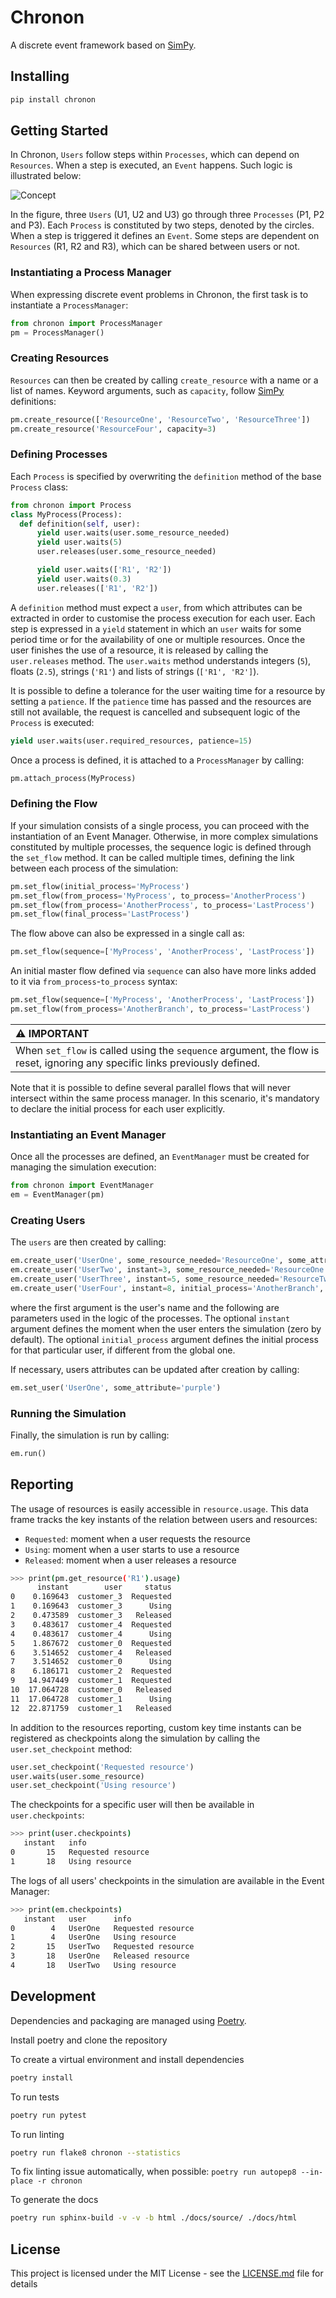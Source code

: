 # Chronon

A discrete event framework based on [SimPy](https://simpy.readthedocs.io).

## Installing

```sh
pip install chronon
```

## Getting Started

In Chronon, `Users` follow steps within `Processes`, which can depend on `Resources`.
When a step is executed, an `Event` happens. Such logic is illustrated below:

![Concept](docs/source/images/concept.png)

In the figure, three `Users` (U1, U2 and U3) go through three `Processes` (P1, P2 and P3).
Each `Process` is constituted by two steps, denoted by the circles. When a step is triggered it defines an `Event`.
Some steps are dependent on `Resources` (R1, R2 and R3), which can be shared between users or not.

### Instantiating a Process Manager

When expressing discrete event problems in Chronon, the first task is to instantiate a ``ProcessManager``:

```python
from chronon import ProcessManager
pm = ProcessManager()
```

### Creating Resources

`Resources` can then be created by calling ``create_resource`` with a name or a list of names.
Keyword arguments, such as ``capacity``, follow [SimPy](https://simpy.readthedocs.io) definitions:

```python
pm.create_resource(['ResourceOne', 'ResourceTwo', 'ResourceThree'])
pm.create_resource('ResourceFour', capacity=3)
```

### Defining Processes

Each `Process` is specified by overwriting the ``definition`` method of the base ``Process`` class:

```python
from chronon import Process
class MyProcess(Process):
  def definition(self, user):
      yield user.waits(user.some_resource_needed)
      yield user.waits(5)
      user.releases(user.some_resource_needed)

      yield user.waits(['R1', 'R2'])
      yield user.waits(0.3)
      user.releases(['R1', 'R2'])
```

A ``definition`` method must expect a ``user``,
from which attributes can be extracted in order to customise the process execution for each user.
Each step is expressed in a ``yield`` statement in which an ``user`` waits for some period time or for the availability of one or multiple resources.
Once the user finishes the use of a resource, it is released by calling the ``user.releases`` method.
The ``user.waits`` method understands integers (``5``), floats (``2.5``), strings (``'R1'``) and lists of strings (``['R1', 'R2']``).

It is possible to define a tolerance for the user waiting time for a resource by setting a ``patience``.
If the ``patience`` time has passed and the resources are still not available, the request is cancelled and subsequent logic of the ``Process`` is executed:

```python
yield user.waits(user.required_resources, patience=15)
```

Once a process is defined, it is attached to a ``ProcessManager`` by calling:

```python
pm.attach_process(MyProcess)
```

### Defining the Flow

If your simulation consists of a single process, you can proceed with the instantiation of an Event Manager. Otherwise, in more complex simulations constituted by multiple processes, the sequence logic is defined through the ``set_flow`` method.
It can be called multiple times, defining the link between each process of the simulation:

```python
pm.set_flow(initial_process='MyProcess')
pm.set_flow(from_process='MyProcess', to_process='AnotherProcess')
pm.set_flow(from_process='AnotherProcess', to_process='LastProcess')
pm.set_flow(final_process='LastProcess')
```

The flow above can also be expressed in a single call as:

```python
pm.set_flow(sequence=['MyProcess', 'AnotherProcess', 'LastProcess'])
```

An initial master flow defined via ``sequence`` can also have more links added to it via ``from_process``-``to_process`` syntax:

```python
pm.set_flow(sequence=['MyProcess', 'AnotherProcess', 'LastProcess'])
pm.set_flow(from_process='AnotherBranch', to_process='LastProcess')
```

| :warning: IMPORTANT        |
|:---------------------------|
| When ``set_flow`` is called using the ``sequence`` argument, the flow is reset, ignoring any specific links previously defined.      |

Note that it is possible to define several parallel flows that will never intersect within the same process manager. In this scenario, it's mandatory to declare the initial process for each user explicitly.

### Instantiating an Event Manager

Once all the processes are defined, an `EventManager` must be created for managing the simulation execution:

```python
from chronon import EventManager
em = EventManager(pm)
```

### Creating Users

The `users` are then created by calling:

```python
em.create_user('UserOne', some_resource_needed='ResourceOne', some_attribute='green')
em.create_user('UserTwo', instant=3, some_resource_needed='ResourceOne', some_attribute='red')
em.create_user('UserThree', instant=5, some_resource_needed='ResourceTwo', some_attribute='blue')
em.create_user('UserFour', instant=8, initial_process='AnotherBranch', some_resource_needed='ResourceTwo', some_attribute='blue')
```

where the first argument is the user's name and the following are parameters used in the logic of the processes.
The optional ``instant`` argument defines the moment when the user enters the simulation (zero by default).
The optional ``initial_process`` argument defines the initial process for that particular user, if different from the global one.

If necessary, users attributes can be updated after creation by calling:

```python
em.set_user('UserOne', some_attribute='purple')
```

### Running the Simulation

Finally, the simulation is run by calling:

```python
em.run()
```

## Reporting

The usage of resources is easily accessible in ``resource.usage``.
This data frame tracks the key instants of the relation between users and resources:

- ``Requested``: moment when a user requests the resource
- ``Using``: moment when a user starts to use a resource
- ``Released``: moment when a user releases a resource

```sh
>>> print(pm.get_resource('R1').usage)
      instant        user     status
0    0.169643  customer_3  Requested
1    0.169643  customer_3      Using
2    0.473589  customer_3   Released
3    0.483617  customer_4  Requested
4    0.483617  customer_4      Using
5    1.867672  customer_0  Requested
6    3.514652  customer_4   Released
7    3.514652  customer_0      Using
8    6.186171  customer_2  Requested
9   14.947449  customer_1  Requested
10  17.064728  customer_0   Released
11  17.064728  customer_1      Using
12  22.871759  customer_1   Released
```

In addition to the resources reporting, custom key time instants can be registered as
checkpoints along the simulation by calling the ``user.set_checkpoint`` method:

```python
user.set_checkpoint('Requested resource')
user.waits(user.some_resource)
user.set_checkpoint('Using resource')
```

The checkpoints for a specific user will then be available in ``user.checkpoints``:

```sh
>>> print(user.checkpoints)
   instant   info
0       15   Requested resource
1       18   Using resource
```

The logs of all users' checkpoints in the simulation are available in the Event Manager:

```sh
>>> print(em.checkpoints)
   instant   user      info
0        4   UserOne   Requested resource
1        4   UserOne   Using resource
2       15   UserTwo   Requested resource
3       18   UserOne   Released resource
4       18   UserTwo   Using resource
```

## Development

Dependencies and packaging are managed using [Poetry](https://github.com/python-poetry/poetry).

Install poetry and clone the repository

To create a virtual environment and install dependencies

```sh
poetry install
```

To run tests

```sh
poetry run pytest
```

To run linting

```sh
poetry run flake8 chronon --statistics
```
To fix linting issue automatically, when possible: `poetry run autopep8 --in-place -r chronon`

To generate the docs

```sh
poetry run sphinx-build -v -v -b html ./docs/source/ ./docs/html
```

## License

This project is licensed under the MIT License - see the [LICENSE.md](LICENSE.md) file for details
